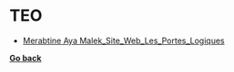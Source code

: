 # TEO 
- [Merabtine Aya Malek_Site_Web_Les_Portes_Logiques](./Merabtine%20Aya%20Malek_Site_Web_Les_Portes_Logiques/README.md)

**[Go back](../1CP.md)**